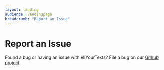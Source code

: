 ```yaml
---
layout: landing
audience: landingpage
breadcrumb: "Report an Issue"
---
```


<div id="post-805" class="post-805 page type-page status-publish hentry">
  <h1 class="entry-title">Report an Issue</h1>
  <div class="entry-content">
    <p>Found a bug or having an issue with AllYourTexts? File a bug on our <a href="https://github.com/AllYourTexts/AllYourTexts/issues" onclick="_gaq.push(['_trackEvent', 'outbound-article', 'https://github.com/AllYourTexts/AllYourTexts/issues', 'Github project']);">Github project</a>.</p>
  </div>
  <!-- .entry-content -->
</div>